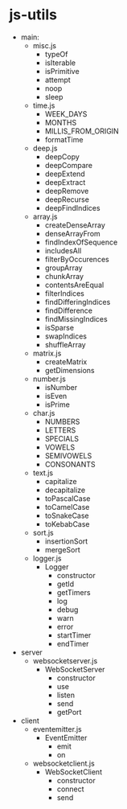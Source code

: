 # js-utils

- main:
    - misc.js
        - typeOf
        - isIterable
        - isPrimitive
        - attempt
        - noop
        - sleep
    - time.js
        - WEEK_DAYS
        - MONTHS
        - MILLIS_FROM_ORIGIN
        - formatTime
    - deep.js
        - deepCopy
        - deepCompare
        - deepExtend
        - deepExtract
        - deepRemove
        - deepRecurse
        - deepFindIndices
    - array.js
        - createDenseArray
        - denseArrayFrom
        - findIndexOfSequence
        - includesAll
        - filterByOccurences
        - groupArray
        - chunkArray
        - contentsAreEqual
        - filterIndices
        - findDifferingIndices
        - findDifference
        - findMissingIndices
        - isSparse
        - swapIndices
        - shuffleArray
    - matrix.js
        - createMatrix
        - getDimensions
    - number.js
        - isNumber
        - isEven
        - isPrime
    - char.js
        - NUMBERS
        - LETTERS
        - SPECIALS
        - VOWELS
        - SEMIVOWELS
        - CONSONANTS
    - text.js
        - capitalize
        - decapitalize
        - toPascalCase
        - toCamelCase
        - toSnakeCase
        - toKebabCase
    - sort.js
        - insertionSort
        - mergeSort
    - logger.js
        - Logger
            - constructor
            - getId
            - getTimers
            - log
            - debug
            - warn
            - error
            - startTimer
            - endTimer
- server
    - websocketserver.js
        - WebSocketServer
            - constructor
            - use
            - listen
            - send
            - getPort
- client
    - eventemitter.js
        - EventEmitter
            - emit
            - on
    - websocketclient.js
        - WebSocketClient
            - constructor
            - connect
            - send